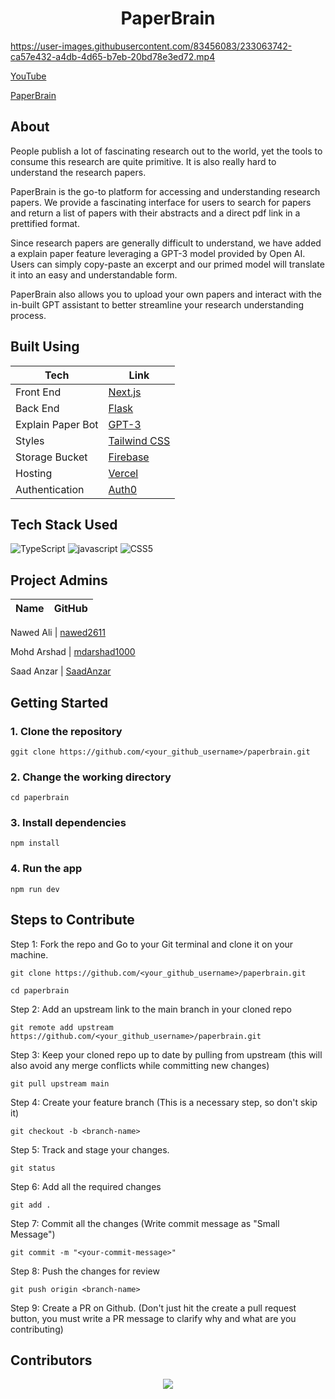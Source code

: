 <h1 align="center">
 PaperBrain
 </h1>

https://user-images.githubusercontent.com/83456083/233063742-ca57e432-a4db-4d65-b7eb-20bd78e3ed72.mp4

[YouTube](https://www.youtube.com/watch?v=JnMSISVfTYc)

[PaperBrain](https://www.paperbrain.study)

## About

<p> People publish a lot of fascinating research out to the world, yet the tools to consume this research are quite primitive. It is also really hard to understand the research papers. </p>
  
<p>PaperBrain is the go-to platform for accessing and understanding research papers. We provide a fascinating interface for users to search for papers and return a list of papers with their abstracts and a direct pdf link in a prettified format.

Since research papers are generally difficult to understand, we have added a explain paper feature leveraging a GPT-3 model provided by Open AI. Users can simply copy-paste an excerpt and our primed model will translate it into an easy and understandable form.

</p>

<p>
PaperBrain also allows you to upload your own papers and interact with the in-built GPT assistant to better streamline your research understanding process.
</p>
  
  
## Built Using

| Tech              | Link                                                 |
| ----------------- | ---------------------------------------------------- |
| Front End         | [Next.js](https://nextjs.org/)                       |
| Back End          | [Flask](https://flask.palletsprojects.com/en/2.2.x/) |
| Explain Paper Bot | [GPT-3](https://openai.com/api/)                     |
| Styles            | [Tailwind CSS](https://tailwindcss.com/docs/)        |
| Storage Bucket    | [Firebase](https://firebase.google.com/)             |
| Hosting           | [Vercel](https://vercel.com/)                        |
| Authentication    | [Auth0](https://www.auth0.com/)                      |

## Tech Stack Used

![TypeScript](https://img.shields.io/badge/typescript-%23007ACC.svg?style=for-the-badge&logo=typescript&logoColor=white)
![javascript](https://img.shields.io/badge/javascript-F7DF1E?style=for-the-badge&logo=javascript&logoColor=black)
![CSS5](https://img.shields.io/badge/CSS3-1572B6?style=for-the-badge&logo=css3&logoColor=white)

## Project Admins

| Name | GitHub |
| ---- | ------ |

Nawed Ali | [nawed2611](https://github.com/nawed2611)

Mohd Arshad | [mdarshad1000](https://github.com/mdarshad1000)

Saad Anzar | [SaadAnzar](https://github.com/SaadAnzar)

## Getting Started

### 1. Clone the repository

`ggit clone https://github.com/<your_github_username>/paperbrain.git`

### 2. Change the working directory

`cd paperbrain`

### 3. Install dependencies

`npm install`

### 4. Run the app

`npm run dev`

## Steps to Contribute

<p>
Step 1: Fork the repo and Go to your Git terminal and clone it on your machine.
</p>

`git clone https://github.com/<your_github_username>/paperbrain.git`

`cd paperbrain`

<p>
Step 2: Add an upstream link to the main branch in your cloned repo
 </p>

`git remote add upstream https://github.com/<your_github_username>/paperbrain.git`

<p>
Step 3: Keep your cloned repo up to date by pulling from upstream (this will also avoid any merge conflicts while committing new changes)
</p>

`git pull upstream main`

<p>
Step 4: Create your feature branch (This is a necessary step, so don't skip it)
</p>

`git checkout -b <branch-name>`

<p>
Step 5: Track and stage your changes.
</p>

`git status`

<p>
 Step 6: Add all the required changes
</p>
 
```git add .```

<p>
Step 7: Commit all the changes (Write commit message as "Small Message")
</p>

`git commit -m "<your-commit-message>"`

<p>
Step 8: Push the changes for review
</p>

`git push origin <branch-name>`

<p>
Step 9: Create a PR on Github. (Don't just hit the create a pull request button, you must write a PR message to clarify why and what are you contributing)
</p>

## Contributors

<p align="center">
<a href="https://github.com/nawed2611/paperbrain/graphs/contributors">
  <img src="https://contrib.rocks/image?repo=nawed2611/paperbrain" />
</a></p>
